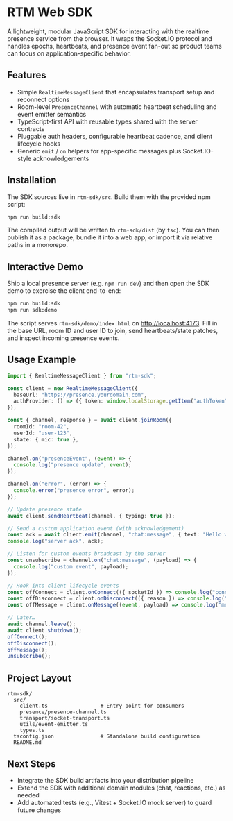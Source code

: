 # RTM Web SDK

A lightweight, modular JavaScript SDK for interacting with the realtime presence service from the browser. It wraps the Socket.IO protocol and handles epochs, heartbeats, and presence event fan-out so product teams can focus on application-specific behavior.

## Features

- Simple `RealtimeMessageClient` that encapsulates transport setup and reconnect options
- Room-level `PresenceChannel` with automatic heartbeat scheduling and event emitter semantics
- TypeScript-first API with reusable types shared with the server contracts
- Pluggable auth headers, configurable heartbeat cadence, and client lifecycle hooks
- Generic `emit` / `on` helpers for app-specific messages plus Socket.IO-style acknowledgements

## Installation

The SDK sources live in `rtm-sdk/src`. Build them with the provided npm script:

```bash
npm run build:sdk
```

The compiled output will be written to `rtm-sdk/dist` (by `tsc`). You can then publish it as a package, bundle it into a web app, or import it via relative paths in a monorepo.

## Interactive Demo

Ship a local presence server (e.g. `npm run dev`) and then open the SDK demo to exercise the client end-to-end:

```bash
npm run build:sdk
npm run sdk:demo
```

The script serves `rtm-sdk/demo/index.html` on <http://localhost:4173>. Fill in the base URL, room ID and user ID to join, send heartbeats/state patches, and inspect incoming presence events.

## Usage Example

```ts
import { RealtimeMessageClient } from "rtm-sdk";

const client = new RealtimeMessageClient({
  baseUrl: "https://presence.yourdomain.com",
  authProvider: () => ({ token: window.localStorage.getItem("authToken") ?? "" }),
});

const { channel, response } = await client.joinRoom({
  roomId: "room-42",
  userId: "user-123",
  state: { mic: true },
});

channel.on("presenceEvent", (event) => {
  console.log("presence update", event);
});

channel.on("error", (error) => {
  console.error("presence error", error);
});

// Update presence state
await client.sendHeartbeat(channel, { typing: true });

// Send a custom application event (with acknowledgement)
const ack = await client.emit(channel, "chat:message", { text: "Hello world" }, { ack: true });
console.log("server ack", ack);

// Listen for custom events broadcast by the server
const unsubscribe = channel.on("chat:message", (payload) => {
  console.log("custom event", payload);
});

// Hook into client lifecycle events
const offConnect = client.onConnect(({ socketId }) => console.log("connected", socketId));
const offDisconnect = client.onDisconnect(({ reason }) => console.log("disconnected", reason));
const offMessage = client.onMessage((event, payload) => console.log("message", event, payload));

// Later…
await channel.leave();
await client.shutdown();
offConnect();
offDisconnect();
offMessage();
unsubscribe();
```

## Project Layout

```
rtm-sdk/
  src/
    client.ts                 # Entry point for consumers
    presence/presence-channel.ts
    transport/socket-transport.ts
    utils/event-emitter.ts
    types.ts
  tsconfig.json               # Standalone build configuration
  README.md
```

## Next Steps

- Integrate the SDK build artifacts into your distribution pipeline
- Extend the SDK with additional domain modules (chat, reactions, etc.) as needed
- Add automated tests (e.g., Vitest + Socket.IO mock server) to guard future changes
